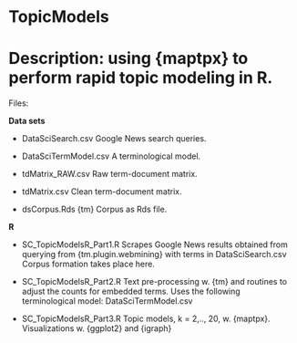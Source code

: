 # TopicModels

Description: using {maptpx} to perform rapid topic modeling in R.
=================================================================

Files:

**Data sets**

+ DataSciSearch.csv
Google News search queries.

+ DataSciTermModel.csv
A terminological model.

+ tdMatrix_RAW.csv
Raw term-document matrix.

+ tdMatrix.csv
Clean term-document matrix.

+ dsCorpus.Rds
{tm} Corpus as Rds file.

**R**

+ SC_TopicModelsR_Part1.R
Scrapes Google News results obtained from querying from {tm.plugin.webmining} with terms in DataSciSearch.csv
Corpus formation takes place here.

+ SC_TopicModelsR_Part2.R
Text pre-processing w. {tm} and routines to adjust the counts for embedded terms.
Uses the following terminological model: DataSciTermModel.csv

+ SC_TopicModelsR_Part3.R
Topic models, k = 2,.., 20, w. {maptpx}.
Visualizations w. {ggplot2} and {igraph}
